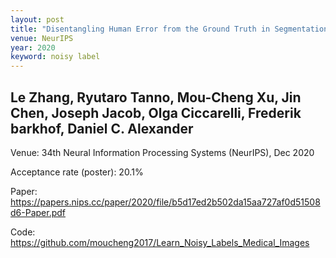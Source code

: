 ```yaml
---
layout: post
title: "Disentangling Human Error from the Ground Truth in Segmentation of Medical Images"
venue: NeurIPS
year: 2020
keyword: noisy label
---
```

Le Zhang, Ryutaro Tanno, Mou-Cheng Xu, Jin Chen, Joseph Jacob, Olga Ciccarelli, Frederik barkhof, Daniel C. Alexander
---
Venue: 34th Neural Information Processing Systems (NeurIPS), Dec 2020

Acceptance rate (poster): 20.1%

Paper: <a href="https://papers.nips.cc/paper/2020/file/b5d17ed2b502da15aa727af0d51508d6-Paper.pdf"> https://papers.nips.cc/paper/2020/file/b5d17ed2b502da15aa727af0d51508d6-Paper.pdf </a>

Code: <a href="https://github.com/moucheng2017/Learn_Noisy_Labels_Medical_Images"> https://github.com/moucheng2017/Learn_Noisy_Labels_Medical_Images </a>
